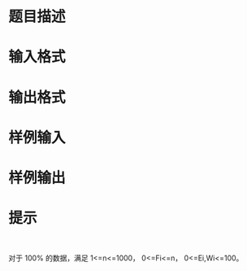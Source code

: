 

# 题目描述



# 输入格式



# 输出格式



# 样例输入



# 样例输出



# 提示


<p>
<br/>
</p>
<p>
对于 100% 的数据，满足 1&lt;=n&lt;=1000， 0&lt;=Fi&lt;=n， 0&lt;=Ei,Wi&lt;=100。
</p>
<p>
<br/>
</p>
